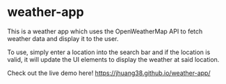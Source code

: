 # weather-app
This is a weather app which uses the OpenWeatherMap API to fetch weather data and display it to the user.

To use, simply enter a location into the search bar and if the location is valid, it will update the UI elements to display the weather at said location.

Check out the live demo here! https://jhuang38.github.io/weather-app/
